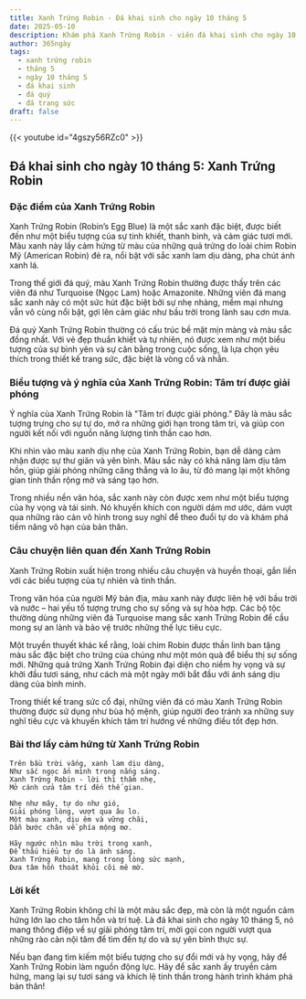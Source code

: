 ```yaml
---
title: Xanh Trứng Robin - Đá khai sinh cho ngày 10 tháng 5
date: 2025-05-10
description: Khám phá Xanh Trứng Robin - viên đá khai sinh cho ngày 10 tháng 5, biểu tượng của Tâm trí được giải phóng. Cùng tìm hiểu ý nghĩa sâu sắc của viên đá độc đáo này.
author: 365ngày
tags:
  - xanh trứng robin
  - tháng 5
  - ngày 10 tháng 5
  - đá khai sinh
  - đá quý
  - đá trang sức
draft: false
---
```


{{< youtube id="4gszy56RZc0" >}}

## Đá khai sinh cho ngày 10 tháng 5: Xanh Trứng Robin

### Đặc điểm của Xanh Trứng Robin

Xanh Trứng Robin (Robin’s Egg Blue) là một sắc xanh đặc biệt, được biết đến như một biểu tượng của sự tinh khiết, thanh bình, và cảm giác tươi mới. Màu xanh này lấy cảm hứng từ màu của những quả trứng do loài chim Robin Mỹ (American Robin) đẻ ra, nổi bật với sắc xanh lam dịu dàng, pha chút ánh xanh lá.

Trong thế giới đá quý, màu Xanh Trứng Robin thường được thấy trên các viên đá như Turquoise (Ngọc Lam) hoặc Amazonite. Những viên đá mang sắc xanh này có một sức hút đặc biệt bởi sự nhẹ nhàng, mềm mại nhưng vẫn vô cùng nổi bật, gợi lên cảm giác như bầu trời trong lành sau cơn mưa.

Đá quý Xanh Trứng Robin thường có cấu trúc bề mặt mịn màng và màu sắc đồng nhất. Với vẻ đẹp thuần khiết và tự nhiên, nó được xem như một biểu tượng của sự bình yên và sự cân bằng trong cuộc sống, là lựa chọn yêu thích trong thiết kế trang sức, đặc biệt là vòng cổ và nhẫn.

### Biểu tượng và ý nghĩa của Xanh Trứng Robin: Tâm trí được giải phóng

Ý nghĩa của Xanh Trứng Robin là "Tâm trí được giải phóng." Đây là màu sắc tượng trưng cho sự tự do, mở ra những giới hạn trong tâm trí, và giúp con người kết nối với nguồn năng lượng tinh thần cao hơn.

Khi nhìn vào màu xanh dịu nhẹ của Xanh Trứng Robin, bạn dễ dàng cảm nhận được sự thư giãn và yên bình. Màu sắc này có khả năng làm dịu tâm hồn, giúp giải phóng những căng thẳng và lo âu, từ đó mang lại một không gian tinh thần rộng mở và sáng tạo hơn.

Trong nhiều nền văn hóa, sắc xanh này còn được xem như một biểu tượng của hy vọng và tái sinh. Nó khuyến khích con người dám mơ ước, dám vượt qua những rào cản vô hình trong suy nghĩ để theo đuổi tự do và khám phá tiềm năng vô hạn của bản thân.

### Câu chuyện liên quan đến Xanh Trứng Robin

Xanh Trứng Robin xuất hiện trong nhiều câu chuyện và huyền thoại, gắn liền với các biểu tượng của tự nhiên và tinh thần.

Trong văn hóa của người Mỹ bản địa, màu xanh này được liên hệ với bầu trời và nước – hai yếu tố tượng trưng cho sự sống và sự hòa hợp. Các bộ tộc thường dùng những viên đá Turquoise mang sắc xanh Trứng Robin để cầu mong sự an lành và bảo vệ trước những thế lực tiêu cực.

Một truyền thuyết khác kể rằng, loài chim Robin được thần linh ban tặng màu sắc đặc biệt cho trứng của chúng như một món quà để biểu thị sự sống mới. Những quả trứng Xanh Trứng Robin đại diện cho niềm hy vọng và sự khởi đầu tươi sáng, như cách mà một ngày mới bắt đầu với ánh sáng dịu dàng của bình minh.

Trong thiết kế trang sức cổ đại, những viên đá có màu Xanh Trứng Robin thường được sử dụng như bùa hộ mệnh, giúp người đeo tránh xa những suy nghĩ tiêu cực và khuyến khích tâm trí hướng về những điều tốt đẹp hơn.

### Bài thơ lấy cảm hứng từ Xanh Trứng Robin

```
Trên bầu trời vắng, xanh lam dịu dàng,  
Như sắc ngọc ẩn mình trong nắng sáng.  
Xanh Trứng Robin - lời thì thầm nhẹ,  
Mở cánh cửa tâm trí đến thế gian.  

Nhẹ như mây, tự do như gió,  
Giải phóng lòng, vượt qua âu lo.  
Một màu xanh, dịu êm và vững chãi,  
Dẫn bước chân về phía mộng mơ.  

Hãy ngước nhìn màu trời trong xanh,  
Để thấu hiểu tự do là ánh sáng.  
Xanh Trứng Robin, mang trong lòng sức mạnh,  
Đưa tâm hồn thoát khỏi cõi mê mờ.  
```

### Lời kết

Xanh Trứng Robin không chỉ là một màu sắc đẹp, mà còn là một nguồn cảm hứng lớn lao cho tâm hồn và trí tuệ. Là đá khai sinh cho ngày 10 tháng 5, nó mang thông điệp về sự giải phóng tâm trí, mời gọi con người vượt qua những rào cản nội tâm để tìm đến tự do và sự yên bình thực sự.

Nếu bạn đang tìm kiếm một biểu tượng cho sự đổi mới và hy vọng, hãy để Xanh Trứng Robin làm nguồn động lực. Hãy để sắc xanh ấy truyền cảm hứng, mang lại sự tươi sáng và khích lệ tinh thần trong hành trình khám phá bản thân!